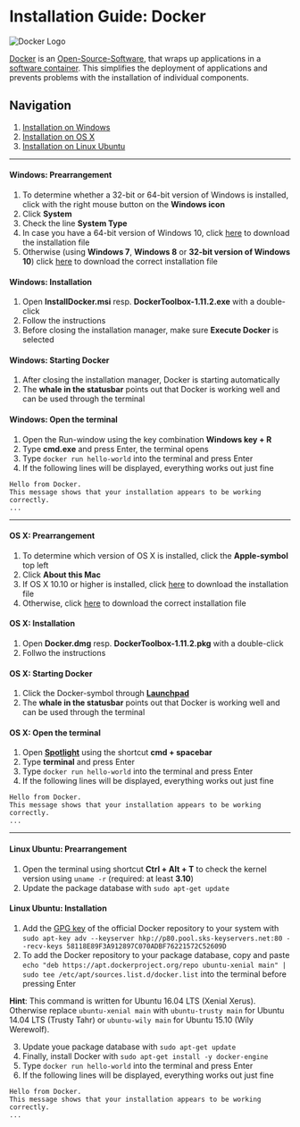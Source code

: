 # Installation Guide: Docker

![Docker Logo](https://upload.wikimedia.org/wikipedia/commons/7/79/Docker_%28container_engine%29_logo.png)

[Docker](https://www.docker.com) is an [Open-Source-Software](https://de.wikipedia.org/wiki/Open_Source), that wraps up applications in a [software container](https://en.wikipedia.org/wiki/Operating-system-level_virtualization). This simplifies the deployment of applications and prevents problems with the installation of individual components.

## Navigation
1. [Installation on Windows](#windows-prearrangement)
2. [Installation on OS X](#os-x-prearrangement)
3. [Installation on Linux Ubuntu](#linux-ubuntu-prearrangement)

***

#### Windows: Prearrangement
1. To determine whether a 32-bit or 64-bit version of Windows is installed, click with the right mouse button on the **Windows icon**
2. Click **System**
3. Check the line **System Type**
4. In case you have a 64-bit version of Windows 10, click [here](https://download.docker.com/win/beta/InstallDocker.msi) to download the installation file
5. Otherwise (using **Windows 7**, **Windows 8** or **32-bit version of Windows 10**) click [here](https://github.com/docker/toolbox/releases/download/v1.11.2/DockerToolbox-1.11.2.exe) to download the correct installation file

#### Windows: Installation
1. Open **InstallDocker.msi** resp. **DockerToolbox-1.11.2.exe** with a double-click
2. Follow the instructions
3. Before closing the installation manager, make sure **Execute Docker** is selected

#### Windows: Starting Docker
1. After closing the installation manager, Docker is starting automatically
2. The **whale in the statusbar** points out that Docker is working well and can be used through the terminal

#### Windows: Open the terminal
1. Open the Run-window using the key combination **Windows key + R**
2. Type **cmd.exe** and press Enter, the terminal opens
3. Type `docker run hello-world` into the terminal and press Enter
5. If the following lines will be displayed, everything works out just fine

~~~
Hello from Docker.
This message shows that your installation appears to be working correctly.
...
~~~

***

#### OS X: Prearrangement
1. To determine which version of OS X is installed, click the **Apple-symbol** top left
2. Click **About this Mac**
4. If OS X 10.10 or higher is installed, click [here](https://download.docker.com/mac/beta/Docker.dmg) to download the installation file
5. Otherwise, click [here](https://github.com/docker/toolbox/releases/download/v1.11.2/DockerToolbox-1.11.2.pkg) to download the correct installation file

#### OS X: Installation
1. Open **Docker.dmg** resp. **DockerToolbox-1.11.2.pkg** with a double-click
2. Follwo the instructions

#### OS X: Starting Docker
1. Click the Docker-symbol through [**Launchpad**](https://en.wikipedia.org/wiki/Launchpad_(OS_X))
2. The **whale in the statusbar** points out that Docker is working well and can be used through the terminal

#### OS X: Open the terminal
1. Open [**Spotlight**](https://en.wikipedia.org/wiki/Spotlight_(software)) using the shortcut **cmd + spacebar**
2. Type **terminal** and press Enter
3. Type `docker run hello-world` into the terminal and press Enter
5. If the following lines will be displayed, everything works out just fine

~~~
Hello from Docker.
This message shows that your installation appears to be working correctly.
...
~~~

***

#### Linux Ubuntu: Prearrangement
1. Open the terminal using shortcut **Ctrl + Alt + T** to check the kernel version using `uname -r` (required: at least **3.10**)
3. Update the package database with `sudo apt-get update`

#### Linux Ubuntu: Installation
1. Add the [GPG key](https://en.wikipedia.org/wiki/GNU_Privacy_Guard) of the official Docker repository to your system with `sudo apt-key adv --keyserver hkp://p80.pool.sks-keyservers.net:80 --recv-keys 58118E89F3A912897C070ADBF76221572C52609D`
2. To add the Docker repository to your package database, copy and paste `echo "deb https://apt.dockerproject.org/repo ubuntu-xenial main" | sudo tee /etc/apt/sources.list.d/docker.list` into the terminal before pressing Enter

**Hint**: This command is written for Ubuntu 16.04 LTS (Xenial Xerus). Otherwise replace `ubuntu-xenial main` with `ubuntu-trusty main` for Ubuntu 14.04 LTS (Trusty Tahr) or `ubuntu-wily main` for Ubuntu 15.10 (Wily Werewolf).

3. Update youe package database with `sudo apt-get update`
4. Finally, install Docker with `sudo apt-get install -y docker-engine`
3. Type `docker run hello-world` into the terminal and press Enter
5. If the following lines will be displayed, everything works out just fine

~~~
Hello from Docker.
This message shows that your installation appears to be working correctly.
...
~~~
